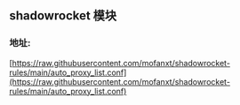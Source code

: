 ## shadowrocket 模块
### 地址:
[https://raw.githubusercontent.com/mofanxt/shadowrocket-rules/main/auto_proxy_list.conf](https://raw.githubusercontent.com/mofanxt/shadowrocket-rules/main/auto_proxy_list.conf)